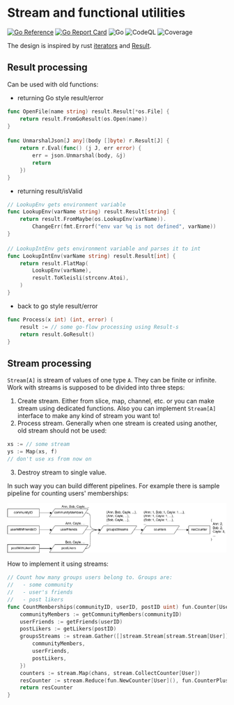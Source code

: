 # Stream and functional utilities
[![Go Reference](https://pkg.go.dev/badge/github.com/rprtr258/go-flow.svg)](https://pkg.go.dev/github.com/rprtr258/go-flow)
[![Go Report Card](https://goreportcard.com/badge/github.com/rprtr258/go-flow)](https://goreportcard.com/report/github.com/rprtr258/go-flow)
![Go](https://github.com/rprtr258/go-flow/workflows/Test/badge.svg?branch=main)
![CodeQL](https://github.com/rprtr258/go-flow/workflows/CodeQL/badge.svg?branch=main)
![Coverage](https://img.shields.io/badge/Coverage-83.7%25-brightgreen)

The design is inspired by rust [iterators](https://doc.rust-lang.org/std/iter/trait.Iterator.html) and [Result](https://doc.rust-lang.org/std/result/enum.Result.html).

## Result processing
Can be used with old functions:
- returning Go style result/error
```go
func OpenFile(name string) result.Result[*os.File] {
	return result.FromGoResult(os.Open(name))
}

func UnmarshalJson[J any](body []byte) r.Result[J] {
	return r.Eval(func() (j J, err error) {
		err = json.Unmarshal(body, &j)
		return
	})
}

```
- returning result/isValid
```go
// LookupEnv gets environment variable
func LookupEnv(varName string) result.Result[string] {
	return result.FromMaybe(os.LookupEnv(varName)).
		ChangeErr(fmt.Errorf("env var %q is not defined", varName))
}

// LookupIntEnv gets environment variable and parses it to int
func LookupIntEnv(varName string) result.Result[int] {
	return result.FlatMap(
		LookupEnv(varName),
		result.ToKleisli(strconv.Atoi),
	)
}
```
- back to go style result/error
```go
func Process(x int) (int, error) (
	result := // some go-flow processing using Result-s
	return result.GoResult()
}
```
## Stream processing
`Stream[A]` is stream of values of one type `A`. They can be finite or infinite. Work with streams is supposed to be divided into three steps:
1. Create stream. Either from slice, map, channel, etc. or you can make stream using dedicated functions. Also you can implement `Stream[A]` interface to make any kind of stream you want to!
2. Process stream. Generally when one stream is created using another, old stream should not be used:
```go
xs := // some stream
ys := Map(xs, f)
// don't use xs from now on
```
3. Destroy stream to single value.

In such way you can build different pipelines. For example there is sample pipeline for counting users' memberships:

![sample flow](doc/flow.png)

How to implement it using streams:
```go
// Count how many groups users belong to. Groups are:
//   - some community
//   - user's friends
//   - post likers
func CountMemberships(communityID, userID, postID uint) fun.Counter[User] {
	communityMembers := getCommunityMembers(communityID)
	userFriends := getFriends(userID)
	postLikers := getLikers(postID)
	groupsStreams := stream.Gather([]stream.Stream[stream.Stream[User]]{
		communityMembers,
		userFriends,
		postLikers,
	})
	counters := stream.Map(chans, stream.CollectCounter[User])
	resCounter := stream.Reduce(fun.NewCounter[User](), fun.CounterPlus[User], counters)
	return resCounter
}
```
